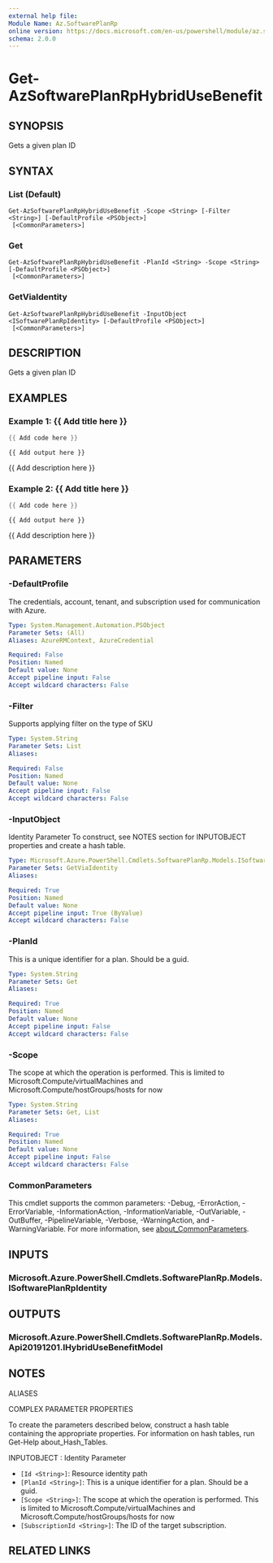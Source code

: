 ```yaml
---
external help file:
Module Name: Az.SoftwarePlanRp
online version: https://docs.microsoft.com/en-us/powershell/module/az.softwareplanrp/get-azsoftwareplanrphybridusebenefit
schema: 2.0.0
---
```


# Get-AzSoftwarePlanRpHybridUseBenefit

## SYNOPSIS
Gets a given plan ID

## SYNTAX

### List (Default)
```
Get-AzSoftwarePlanRpHybridUseBenefit -Scope <String> [-Filter <String>] [-DefaultProfile <PSObject>]
 [<CommonParameters>]
```

### Get
```
Get-AzSoftwarePlanRpHybridUseBenefit -PlanId <String> -Scope <String> [-DefaultProfile <PSObject>]
 [<CommonParameters>]
```

### GetViaIdentity
```
Get-AzSoftwarePlanRpHybridUseBenefit -InputObject <ISoftwarePlanRpIdentity> [-DefaultProfile <PSObject>]
 [<CommonParameters>]
```

## DESCRIPTION
Gets a given plan ID

## EXAMPLES

### Example 1: {{ Add title here }}
```powershell
{{ Add code here }}
```

```output
{{ Add output here }}
```

{{ Add description here }}

### Example 2: {{ Add title here }}
```powershell
{{ Add code here }}
```

```output
{{ Add output here }}
```

{{ Add description here }}

## PARAMETERS

### -DefaultProfile
The credentials, account, tenant, and subscription used for communication with Azure.

```yaml
Type: System.Management.Automation.PSObject
Parameter Sets: (All)
Aliases: AzureRMContext, AzureCredential

Required: False
Position: Named
Default value: None
Accept pipeline input: False
Accept wildcard characters: False
```

### -Filter
Supports applying filter on the type of SKU

```yaml
Type: System.String
Parameter Sets: List
Aliases:

Required: False
Position: Named
Default value: None
Accept pipeline input: False
Accept wildcard characters: False
```

### -InputObject
Identity Parameter
To construct, see NOTES section for INPUTOBJECT properties and create a hash table.

```yaml
Type: Microsoft.Azure.PowerShell.Cmdlets.SoftwarePlanRp.Models.ISoftwarePlanRpIdentity
Parameter Sets: GetViaIdentity
Aliases:

Required: True
Position: Named
Default value: None
Accept pipeline input: True (ByValue)
Accept wildcard characters: False
```

### -PlanId
This is a unique identifier for a plan.
Should be a guid.

```yaml
Type: System.String
Parameter Sets: Get
Aliases:

Required: True
Position: Named
Default value: None
Accept pipeline input: False
Accept wildcard characters: False
```

### -Scope
The scope at which the operation is performed.
This is limited to Microsoft.Compute/virtualMachines and Microsoft.Compute/hostGroups/hosts for now

```yaml
Type: System.String
Parameter Sets: Get, List
Aliases:

Required: True
Position: Named
Default value: None
Accept pipeline input: False
Accept wildcard characters: False
```

### CommonParameters
This cmdlet supports the common parameters: -Debug, -ErrorAction, -ErrorVariable, -InformationAction, -InformationVariable, -OutVariable, -OutBuffer, -PipelineVariable, -Verbose, -WarningAction, and -WarningVariable. For more information, see [about_CommonParameters](http://go.microsoft.com/fwlink/?LinkID=113216).

## INPUTS

### Microsoft.Azure.PowerShell.Cmdlets.SoftwarePlanRp.Models.ISoftwarePlanRpIdentity

## OUTPUTS

### Microsoft.Azure.PowerShell.Cmdlets.SoftwarePlanRp.Models.Api20191201.IHybridUseBenefitModel

## NOTES

ALIASES

COMPLEX PARAMETER PROPERTIES

To create the parameters described below, construct a hash table containing the appropriate properties. For information on hash tables, run Get-Help about_Hash_Tables.


INPUTOBJECT <ISoftwarePlanRpIdentity>: Identity Parameter
  - `[Id <String>]`: Resource identity path
  - `[PlanId <String>]`: This is a unique identifier for a plan. Should be a guid.
  - `[Scope <String>]`: The scope at which the operation is performed. This is limited to Microsoft.Compute/virtualMachines and Microsoft.Compute/hostGroups/hosts for now
  - `[SubscriptionId <String>]`: The ID of the target subscription.

## RELATED LINKS

